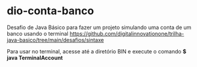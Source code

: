 # dio-conta-banco
 Desafio de Java Básico para fazer um projeto simulando uma conta de um banco usando o terminal
 https://github.com/digitalinnovationone/trilha-java-basico/tree/main/desafios/sintaxe
 
 Para usar no terminal, acesse até a diretório BIN e execute o comando __$ java TerminalAccount__
